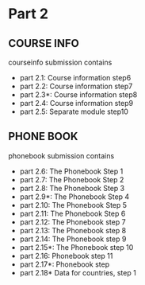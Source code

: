# Part 2
## COURSE INFO

courseinfo submission contains 
-   part 2.1: Course information step6
-   part 2.2: Course information step7
-   part 2.3*: Course information step8
-   part 2.4: Course information step9
-   part 2.5: Separate module step10

## PHONE BOOK
phonebook submission contains
-   part 2.6: The Phonebook Step 1
-   part 2.7: The Phonebook Step 2
-   part 2.8: The Phonebook Step 3
-   part 2.9*: The Phonebook Step 4
-   part 2.10: The Phonebook Step 5
-   part 2.11: The Phonebook Step 6
-   part 2.12: The Phonebook step 7
-   part 2.13: The Phonebook step 8
-   part 2.14: The Phonebook step 9
-   part 2.15*: The Phonebook step 10
-   part 2.16: Phonebook step 11
-   part 2.17*: Phonebook step 
-   part 2.18* Data for countries, step 1


